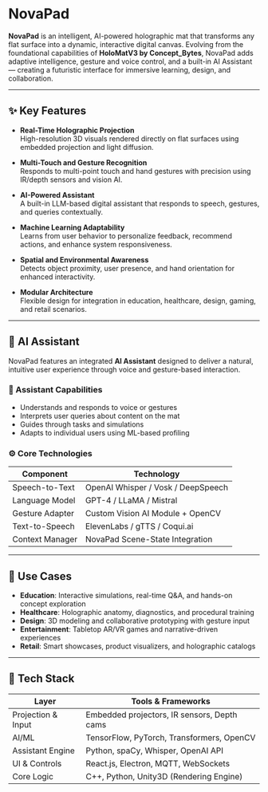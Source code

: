 # NovaPad

**NovaPad** is an intelligent, AI-powered holographic mat that transforms any flat surface into a dynamic, interactive digital canvas. Evolving from the foundational capabilities of **HoloMatV3 by Concept_Bytes**, NovaPad adds adaptive intelligence, gesture and voice control, and a built-in AI Assistant — creating a futuristic interface for immersive learning, design, and collaboration.

---

## ✨ Key Features

- **Real-Time Holographic Projection**  
  High-resolution 3D visuals rendered directly on flat surfaces using embedded projection and light diffusion.

- **Multi-Touch and Gesture Recognition**  
  Responds to multi-point touch and hand gestures with precision using IR/depth sensors and vision AI.

- **AI-Powered Assistant**  
  A built-in LLM-based digital assistant that responds to speech, gestures, and queries contextually.

- **Machine Learning Adaptability**  
  Learns from user behavior to personalize feedback, recommend actions, and enhance system responsiveness.

- **Spatial and Environmental Awareness**  
  Detects object proximity, user presence, and hand orientation for enhanced interactivity.

- **Modular Architecture**  
  Flexible design for integration in education, healthcare, design, gaming, and retail scenarios.

---

## 🤖 AI Assistant

NovaPad features an integrated **AI Assistant** designed to deliver a natural, intuitive user experience through voice and gesture-based interaction.

### 🧠 Assistant Capabilities

- Understands and responds to voice or gestures  
- Interprets user queries about content on the mat  
- Guides through tasks and simulations  
- Adapts to individual users using ML-based profiling

### ⚙️ Core Technologies

| Component        | Technology                             |
|------------------|----------------------------------------|
| Speech-to-Text    | OpenAI Whisper / Vosk / DeepSpeech     |
| Language Model    | GPT-4 / LLaMA / Mistral                |
| Gesture Adapter   | Custom Vision AI Module + OpenCV       |
| Text-to-Speech    | ElevenLabs / gTTS / Coqui.ai           |
| Context Manager   | NovaPad Scene-State Integration        |

---

## 🧪 Use Cases

- **Education**: Interactive simulations, real-time Q&A, and hands-on concept exploration  
- **Healthcare**: Holographic anatomy, diagnostics, and procedural training  
- **Design**: 3D modeling and collaborative prototyping with gesture input  
- **Entertainment**: Tabletop AR/VR games and narrative-driven experiences  
- **Retail**: Smart showcases, product visualizers, and holographic catalogs  

---

## 🧰 Tech Stack

| Layer              | Tools & Frameworks                            |
|--------------------|-----------------------------------------------|
| Projection & Input | Embedded projectors, IR sensors, Depth cams   |
| AI/ML              | TensorFlow, PyTorch, Transformers, OpenCV     |
| Assistant Engine   | Python, spaCy, Whisper, OpenAI API            |
| UI & Controls      | React.js, Electron, MQTT, WebSockets          |
| Core Logic         | C++, Python, Unity3D (Rendering Engine)       |
